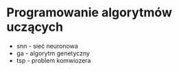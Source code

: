 # Programowanie algorytmów uczących 

- snn - sieć neuronowa
- ga - algorytm genetyczny
- tsp - problem komwiozera